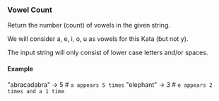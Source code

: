 ### Vowel Count

Return the number (count) of vowels in the given string.

We will consider a, e, i, o, u as vowels for this Kata (but not y).

The input string will only consist of lower case letters and/or spaces.

#### Example

"abracadabra" -> 5 # `a appears 5 times`
"elephant" -> 3 # `e appears 2 times and a 1 time`
